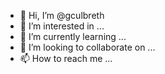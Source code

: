 - 👋 Hi, I’m @gculbreth
- 👀 I’m interested in ...
- 🌱 I’m currently learning ...
- 💞️ I’m looking to collaborate on ...
- 📫 How to reach me ...

<!---
gculbreth/gculbreth is a ✨ special ✨ repository because its `README.md` (this file) appears on your GitHub profile.
You can click the Preview link to take a look at your changes.
--->
